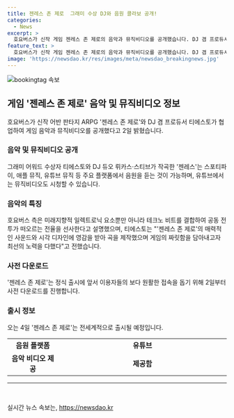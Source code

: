 ```yaml
---
title: 젠레스 존 제로  그래미 수상 DJ와 음원 콜라보 공개!
categories:
  - News
excerpt: >
  호요버스가 신작 게임 젠레스 존 제로의 음악과 뮤직비디오를 공개했습니다. DJ 겸 프로듀서 티에스토와의 협업으로 만들어진 젠레스는 그래미 어워드 수상자 티에스토와 DJ 듀오 뤼카스·스티브가 작곡했는데요. 이 곡은 스포티파이, 애플 뮤직, 유튜브 뮤직 등에서 들을 수 있으며, 유튜브에서는 뮤직비디오도 공개되었습니다. 젠레스 존 제로는 정식 출시를 앞두고 2일부터 사전 다운로드가 가능하며, 미래지향적 일렉트로닉 요소와 테크노 비트를 결합한 곡으로 게임의 전율을 느낄 수 있다고 합니다.
feature_text: >
  호요버스가 신작 게임 젠레스 존 제로의 음악과 뮤직비디오를 공개했습니다. DJ 겸 프로듀서 티에스토와의 협업으로 만들어진 젠레스는 그래미 어워드 수상자 티에스토와 DJ 듀오 뤼카스·스티브가 작곡했는데요. 이 곡은 스포티파이, 애플 뮤직, 유튜브 뮤직 등에서 들을 수 있으며, 유튜브에서는 뮤직비디오도 공개되었습니다. 젠레스 존 제로는 정식 출시를 앞두고 2일부터 사전 다운로드가 가능하며, 미래지향적 일렉트로닉 요소와 테크노 비트를 결합한 곡으로 게임의 전율을 느낄 수 있다고 합니다.
image: 'https://newsdao.kr/res/images/meta/newsdao_breakingnews.jpg'
---
```


<p><img src="https://newsdao.kr/res/images/meta/newsdao_breakingnews.jpg" alt="bookingtag 속보" /></p>

<h2 data-ke-size="size26">게임 '젠레스 존 제로' 음악 및 뮤직비디오 정보</h2>

<p data-ke-size="size16">호요버스가 신작 어반 판타지 ARPG '젠레스 존 제로'와 DJ 겸 프로듀서 티에스토가 협업하여 게임 음악과 뮤직비디오를 공개했다고 2일 밝혔습니다.</p>

<h3>음악 및 뮤직비디오 공개</h3>

<p data-ke-size="size16">그래미 어워드 수상자 티에스토와 DJ 듀오 뤼카스·스티브가 작곡한 '젠레스'는 스포티파이, 애플 뮤직, 유튜브 뮤직 등 주요 플랫폼에서 음원을 듣는 것이 가능하며, 유튜브에서는 뮤직비디오도 시청할 수 있습니다.</p>

<h3>음악의 특징</h3>

<p data-ke-size="size16">호요버스 측은 미래지향적 일렉트로닉 요소뿐만 아니라 테크노 비트를 결합하여 공동 전투가 떠오르는 전율을 선사한다고 설명했으며, 티에스토는 "'젠레스 존 제로'의 매력적인 사운드와 시각 디자인에 영감을 받아 곡을 제작했으며 게임의 짜릿함을 담아내고자 최선의 노력을 다했다"고 전했습니다.</p>

<h3>사전 다운로드</h3>

<p data-ke-size="size16">'젠레스 존 제로'는 정식 출시에 앞서 이용자들의 보다 원활한 접속을 돕기 위해 2일부터 사전 다운로드를 진행합니다.</p>

<h3>출시 정보</h3>

<p data-ke-size="size16">오는 4일 '젠레스 존 제로'는 전세계적으로 출시될 예정입니다.</p>

<table>
    <colgroup>
        <col style="width: 120px;" />
        <col style="width: 400px;" />
    </colgroup>
    <tbody>
        <tr>
            <td style="text-align: center; height: 17px;"><b>음원 플랫폼</b></td>
            <td style="text-align: center; height: 17px;"><b>유튜브</b></td>
        </tr>
        <tr>
            <td style="text-align: center; height: 17px;"><b>음악 비디오 제공</b></td>
            <td style="text-align: center; height: 17px;"><b>제공함</b></td>
        </tr>
    </tbody>
</table>

<hr/>

<p data-ke-size="size16">&nbsp;</p>
실시간 뉴스 속보는, <a href="https://newsdao.kr" rel="dofollow">https://newsdao.kr</a>


